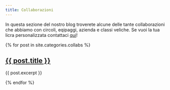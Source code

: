 ```yaml
---
title: Collaborazioni
---
```

In questa sezione del nostro blog troverete alcune delle tante collaborazioni che abbiamo con circoli, eqipaggi, azienda e classi veliche. Se vuoi la tua licra personalizzata contattaci [qui](https://ig.me/m/caketussy)!

{% for post in site.categories.collabs %}
  <h2><a href="{{ post.url }}">{{ post.title }}</a></h2>
  <p>{{ post.excerpt }}</p>
{% endfor %}
